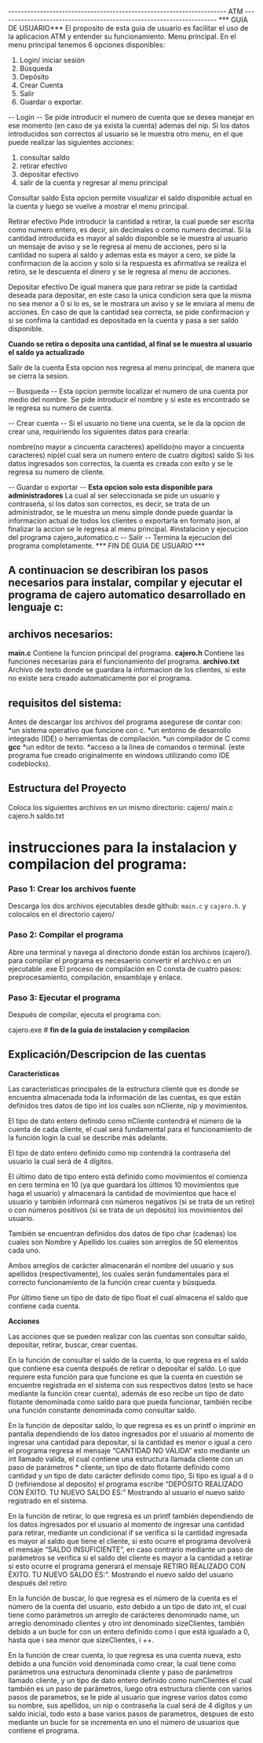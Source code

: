 --------------------------------------------------------------------- ATM ---------------------------------------------------------------------
*** GUIA DE USUARIO***
El proposito de esta guia de usuario es facilitar el uso de la aplicacion ATM y entender su funcionamiento.
Menu principal.
En el menu principal tenemos 6 opciones disponibles:
1. Login/ iniciar sesión 
2. Búsqueda
3. Depósito
4. Crear Cuenta
5. Salir
6. Guardar o exportar.

-- Login --
Se pide introducir el numero de cuenta que se desea manejar en ese momento (en caso de ya exista la cuenta)
ademas del nip. Si los datos introducidos son correctos
al usuario se le muestra otro menu, en el que puede realizar las siguientes acciones:
1. consultar saldo
2. retirar efectivo
3. depositar efectivo
4. salir de la cuenta y regresar al menu principal

Consultar saldo
Esta opcion permite visualizar el saldo disponible actual en la cuenta y luego se vuelve a mostrar el menu principal.

Retirar efectivo
Pide introducir la cantidad a retirar, la cual puede ser escrita como numero entero, es decir, sin decimales o como numero decimal. Si la cantidad introducida es mayor al saldo disponible se le muestra al usuario un mensaje de aviso y se le regresa al menu de acciones, pero si la cantidad no supera al saldo y ademas esta es mayor a cero, se pide la confirmacion de la accion y solo si la respuesta es afirmativa se realiza el retiro, se le descuenta el dinero y se le regresa al menu de acciones.

Depositar efectivo
De igual manera que para retirar se pide la cantidad deseada para depositar, en este caso la unica condicion sera que la misma no sea menor a 0 si lo es, se le mostrara un aviso y se le enviara al menu de acciones. 
En caso de que la cantidad sea correcta, se pide confirmacion y si se confima la cantidad es depositada en la cuenta y pasa a ser saldo disponible.

**Cuando se retira o deposita una cantidad, al final se le muestra al usuario el saldo ya actualizado**

Salir de la cuenta
Esta opcion nos regresa al menu principal, de manera que se cierra la sesion.

-- Busqueda --
Esta opcion permite localizar el numero de una cuenta por medio del nombre. Se pide introducir el nombre y si este es encontrado se le regresa su numero de cuenta.

-- Crear cuenta --
Si el usuario no tiene una cuenta, se le da la opcion de crear una, requiriendo los siguientes datos para crearla:

nombre(no mayor a cincuenta caracteres)
apellido(no mayor a cincuenta caracteres) 
nip(el cual sera un numero entero de cuatro digitos)
saldo
Si los datos ingresados son correctos, la cuenta es creada con exito y se le regresa su numero de cliente.

-- Guardar o exportar --
**Esta opcion solo esta disponible para administradores** 
La cual al ser seleccionada se pide un usuario y contraseña, si los datos son correctos, es decir, se trata de un administrador, se le muestra un menu simple donde puede guardar la informacion actual de todos los clientes o exportarla en formato json, al finalizar la accion se le regresa al menu principal.
#instalacion y ejecucion del programa cajero_automatico.c 
-- Salir --
Termina la ejecucion del programa completamente.
*** FIN DE GUIA DE USUARIO ***

## A continuacion se describiran los pasos necesarios para instalar, compilar y ejecutar el programa de cajero automatico desarrollado en lenguaje c:

## archivos necesarios: 

**main.c** 
Contiene la funcion principal del programa.
**cajero.h** 
Contiene las funciones necesarias para el funcionamiento del programa.
**archivo.txt** 
Archivo de texto donde se guardara la informacion de los clientes, si este no existe sera creado automaticamente por el programa. 

## requisitos del sistema:

Antes de descargar los archivos del programa asegurese de contar con: 
*un sistema operativo que funcione con c. 
*un entorno de desarrollo integrado (IDE) o herramientas de compilación.
*un compilador de C como **gcc**
*un editor de texto. 
*acceso a la linea de comandos o terminal.
(este programa fue creado originalmente en windows utilizando como IDE codeblocks).

## Estructura del Proyecto

Coloca los siguientes archivos en un mismo directorio:
cajero/
main.c
cajero.h
saldo.txt

# instrucciones para la instalacion y compilacion del programa:

### Paso 1: Crear los archivos fuente

Descarga los dos archivos ejecutables desde github: `main.c` y `cajero.h`.
y colocalos en el directorio cajero/

### Paso 2: Compilar el programa

Abre una terminal y navega al directorio donde están los archivos (cajero/). 
para compilar el programa es necesaerio convertir el archivo.c en un ejecutable .exe
El proceso de compilación en C consta de cuatro pasos: preprocesamiento, compilación, ensamblaje y enlace.

### Paso 3: Ejecutar el programa

Después de compilar, ejecuta el programa con:

cajero.exe # 
  **fin de la guia de instalacion y compilacion**
  
## **Explicación/Descripcion de las cuentas**

**Características**

Las características principales de la estructura cliente que es donde se encuentra almacenada toda la información de las cuentas, es que están definidos tres datos de tipo int los cuales son nCliente, nip y movimientos.

El tipo de dato entero definido como nCliente contendrá el número de la cuenta de cada cliente, el cual será fundamental para el funcionamiento de la función login la cual se describe más adelante.

El tipo de dato entero definido como nip contendrá la contraseña del usuario la cual será de 4 dígitos.

El último dato de tipo entero está definido como movimientos el comienza en cero termina en 10 (ya que guardará los últimos 10 movimientos que haga el usuario) y almacenará la cantidad de movimientos que hace el usuario y también informará con números negativos (si se trata de un retiro) o con números positivos (si se trata de un depósito) los movimientos del usuario.

También se encuentran definidos dos datos de tipo char (cadenas) los cuales son Nombre y Apellido los cuales son arreglos de 50 elementos cada uno. 

Ambos arreglos de carácter almacenarán el nombre del usuario y sus apellidos (respectivamente), los cuales serán fundamentales para el correcto funcionamiento de la función crear cuenta y búsqueda.

Por último tiene un tipo de dato de tipo float el cual almacena el saldo que contiene cada cuenta.

**Acciones**

Las acciones que se pueden realizar con las cuentas son consultar saldo, depositar, retirar, buscar, crear cuentas.

En la función de consultar el saldo de la cuenta, lo que regresa es el saldo que contiene esa cuenta después de retirar o depositar el saldo. Lo que requiere esta función para que funcione es que la cuenta en cuestión se encuentre registrada en el sistema con sus respectivos datos (esto se hace mediante la función crear cuenta), además de eso recibe un tipo de dato flotante denominada como saldo para que pueda funcionar, también recibe una función constante denominada como consultar saldo.

En la función de depositar saldo, lo que regresa es es un printf o imprimir en pantalla dependiendo de los datos ingresados por el usuario al momento de ingresar una cantidad para depositar, si la cantidad es menor o igual a cero el programa regresa el mensaje “CANTIDAD NO VÁLIDA” esto mediante un int llamado valida, el cual contiene una estructura llamada cliente con un paso de parámetros * cliente, un tipo de dato flotante definido como cantidad y un tipo de dato carácter definido como tipo, Si tipo es igual a d o D (refiriendose al deposito) el programa escribe “DEPÓSITO REALIZADO CON ÉXITO. TU NUEVO SALDO ES:” Mostrando al usuario el nuevo saldo registrado en el sistema.

En la función de retirar, lo que regresa es un printf también dependiendo de los datos ingresados por el usuario al momento de ingresar una cantidad para retirar, mediante un condicional if se verifica si la cantidad ingresada es mayor al saldo que tiene el cliente, si esto ocurre el programa devolverá el mensaje “SALDO INSUFICIENTE”, en caso contrario mediante un paso de parámetros se verifica si el saldo del cliente es mayor a la cantidad a retirar si esto ocurre el programa generará el mensaje RETIRO REALIZADO CON ÉXITO. TU NUEVO SALDO ES:”. Mostrando el nuevo saldo del usuario después del retiro

En la función de buscar, lo que regresa es el número de la cuenta es el número de la cuenta del usuario, esto debido a un tipo de dato int, el cual tiene como parámetros un arreglo de carácteres denominado name, un arreglo denominado clientes y otro int denominado sizeClientes, también debido a un bucle for con un entero definido como i que está igualado a 0, hasta que i sea menor que sizeClientes, i ++.

En la función de crear cuenta, lo que regresa es una cuenta nueva, esto debido a una función void denominada como crear, la cual tiene como parámetros una estructura  denominada cliente y paso de parámetros llamado cliente, y un tipo de dato entero definido como numClientes el cual también es un paso de parámetros, luego otra estructura cliente con varios pasos de parametros, se le pide al usuario que ingrese varios datos como su nombre, sus apellidos, un nip o contraseña la cual será de 4 dígitos y un saldo inicial, todo esto a base varios pasos de parametros, despues de esto mediante un bucle for se incrementa en uno el número de usuarios que contiene el programa. 



